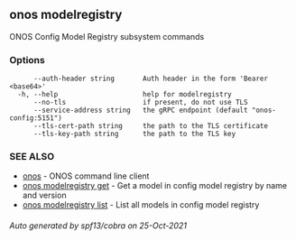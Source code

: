 ## onos modelregistry

ONOS Config Model Registry subsystem commands

### Options

```
      --auth-header string       Auth header in the form 'Bearer <base64>'
  -h, --help                     help for modelregistry
      --no-tls                   if present, do not use TLS
      --service-address string   the gRPC endpoint (default "onos-config:5151")
      --tls-cert-path string     the path to the TLS certificate
      --tls-key-path string      the path to the TLS key
```

### SEE ALSO

* [onos](onos.md)	 - ONOS command line client
* [onos modelregistry get](onos_modelregistry_get.md)	 - Get a model in config model registry by name and version
* [onos modelregistry list](onos_modelregistry_list.md)	 - List all models in config model registry

###### Auto generated by spf13/cobra on 25-Oct-2021
